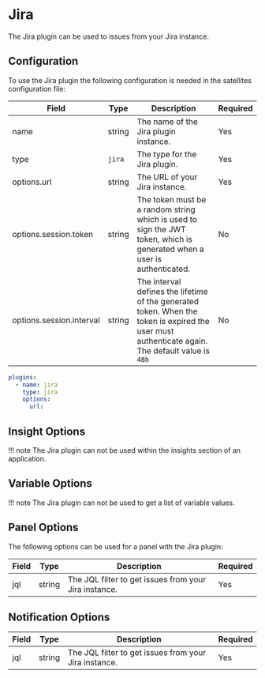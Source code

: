 # Jira

The Jira plugin can be used to issues from your Jira instance.

## Configuration

To use the Jira plugin the following configuration is needed in the satellites configuration file:

| Field | Type | Description | Required |
| ----- | ---- | ----------- | -------- |
| name | string | The name of the Jira plugin instance. | Yes |
| type | `jira` | The type for the Jira plugin. | Yes |
| options.url | string | The URL of your Jira instance. | Yes |
| options.session.token | string | The token must be a random string which is used to sign the JWT token, which is generated when a user is authenticated. | No |
| options.session.interval | string | The interval defines the lifetime of the generated token. When the token is expired the user must authenticate again. The default value is `48h` | No |

```yaml
plugins:
  - name: jira
    type: jira
    options:
      url:
```

## Insight Options

!!! note
    The Jira plugin can not be used within the insights section of an application.

## Variable Options

!!! note
    The Jira plugin can not be used to get a list of variable values.

## Panel Options

The following options can be used for a panel with the Jira plugin:

| Field | Type | Description | Required |
| ----- | ---- | ----------- | -------- |
| jql | string | The JQL filter to get issues from your Jira instance. | Yes |

## Notification Options

| Field | Type | Description | Required |
| ----- | ---- | ----------- | -------- |
| jql | string | The JQL filter to get issues from your Jira instance. | Yes |
